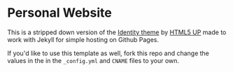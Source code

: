# Personal Website

This is a stripped down version of the [Identity theme](http://html5up.net/identity) 
by [HTML5 UP](http://html5up.net) made to work with Jekyll for simple hosting on Github Pages.

If you'd like to use this template as well, fork this repo and change the values in the in the 
`_config.yml` and `CNAME` files to your own.
